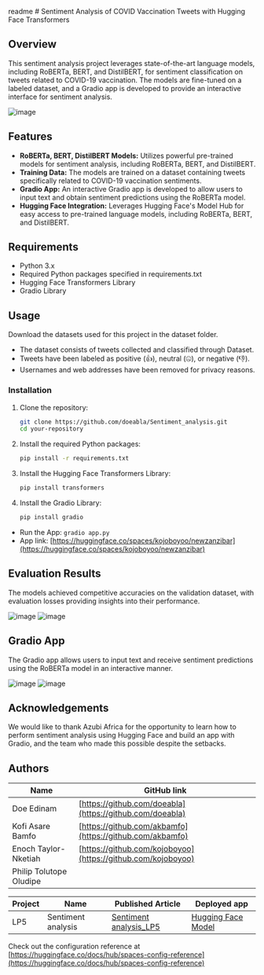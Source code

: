 readme # Sentiment Analysis of COVID Vaccination Tweets with Hugging Face Transformers
 
## Overview
 
This sentiment analysis project leverages state-of-the-art language models, including RoBERTa, BERT, and DistilBERT, for sentiment classification on tweets related to COVID-19 vaccination. The models are fine-tuned on a labeled dataset, and a Gradio app is developed to provide an interactive interface for sentiment analysis.
 
![image](https://github.com/doeabla/Sentiment_analysis/assets/137217264/0f3b372c-b486-415b-91ad-f35d38983a0a)
 
## Features
 
- **RoBERTa, BERT, DistilBERT Models:** Utilizes powerful pre-trained models for sentiment analysis, including RoBERTa, BERT, and DistilBERT.
- **Training Data:** The models are trained on a dataset containing tweets specifically related to COVID-19 vaccination sentiments.
- **Gradio App:** An interactive Gradio app is developed to allow users to input text and obtain sentiment predictions using the RoBERTa model.
- **Hugging Face Integration:** Leverages Hugging Face's Model Hub for easy access to pre-trained language models, including RoBERTa, BERT, and DistilBERT.
 
## Requirements
 
- Python 3.x
- Required Python packages specified in requirements.txt
- Hugging Face Transformers Library
- Gradio Library
 
## Usage
 
Download the datasets used for this project in the dataset folder.
- The dataset consists of tweets collected and classified through Dataset.
- Tweets have been labeled as positive (👍), neutral (🤐), or negative (👎).
- Usernames and web addresses have been removed for privacy reasons.
 
### Installation
 
1. Clone the repository:
 
    ```bash
    git clone https://github.com/doeabla/Sentiment_analysis.git
    cd your-repository
    ```
 
2. Install the required Python packages:
 
    ```bash
    pip install -r requirements.txt
    ```
 
3. Install the Hugging Face Transformers Library:
 
    ```bash
    pip install transformers
    ```
 
4. Install the Gradio Library:
 
    ```bash
    pip install gradio
    ```
 
- Run the App: `gradio app.py`
- App link: [https://huggingface.co/spaces/kojoboyoo/newzanzibar](https://huggingface.co/spaces/kojoboyoo/newzanzibar)
 
## Evaluation Results
 
The models achieved competitive accuracies on the validation dataset, with evaluation losses providing insights into their performance.
 
![image](https://github.com/doeabla/Sentiment_analysis/assets/137217264/bd9dfa3d-21c9-4fa8-a03d-7ee8013192d3)
![image](https://github.com/doeabla/Sentiment_analysis/assets/137217264/99064a38-14c7-4b1d-802c-6744dd8f4c35)
 
## Gradio App
 
The Gradio app allows users to input text and receive sentiment predictions using the RoBERTa model in an interactive manner.
 
![image](https://github.com/doeabla/Sentiment_analysis/assets/137217264/781c43ca-accd-42ee-ac62-fc908d67d1a5)
![image](https://github.com/doeabla/Sentiment_analysis/assets/137217264/9159f3a6-afd1-4df0-94f9-2aab8856357c)
 
## Acknowledgements
 
We would like to thank Azubi Africa for the opportunity to learn how to perform sentiment analysis using Hugging Face and build an app with Gradio, and the team who made this possible despite the setbacks.
 
## Authors
 
| Name | GitHub link |
| ---- | ---- |
| Doe Edinam | [https://github.com/doeabla](https://github.com/doeabla) |
| Kofi Asare Bamfo | [https://github.com/akbamfo](https://github.com/akbamfo) |
| Enoch Taylor-Nketiah | [https://github.com/kojoboyoo](https://github.com/kojoboyoo) |
| Philip Tolutope Oludipe | |
 
| Project | Name | Published Article | Deployed app |
| ---- | -----| ----- | -----|
| LP5 | Sentiment analysis | [Sentiment analysis_LP5]([https://medium.com/@eadoe97/empowering-retail-businesses-the-retail-store-sales-prediction-app-2b0a8fbaba80](https://www.linkedin.com/feed/update/urn:li:activity:7128690670235443200/)) | [Hugging Face Model](https://huggingface.co/spaces/kojoboyoo/newzanzibar) |
 
Check out the configuration reference at [https://huggingface.co/docs/hub/spaces-config-reference](https://huggingface.co/docs/hub/spaces-config-reference)
